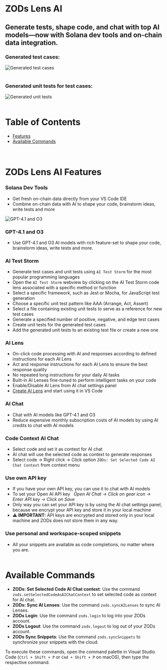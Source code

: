 # ZODs Lens AI

## Generate tests, shape code, and chat with top AI models—now with Solana dev tools and on-chain data integration.

### Generated test cases:
![Generated test cases](https://res.cloudinary.com/djm0dkhs2/image/upload/v1705254709/AI_Test_Storm_-_Generated_Test_Cases_ulvg2j.png)
<br>
<br>

### Generated unit tests for test cases:
![Generated unit tests](https://res.cloudinary.com/djm0dkhs2/image/upload/v1705254899/AI_Test_Storm_-_Generated_Unit_Tests_pvu8p2.png)
<br>
<br>

# Table of Contents

-  [Features](#features)
-  [Available Commands](#available-commands)
   <br>
   <br>
   <br>

# ZODs Lens AI Features

### Solana Dev Tools
- Get fresh on-chain data directly from your VS Code IDE
- Combine on-chain data with AI to shape your code, brainstorm ideas, write tests and more

![GPT-4.1 and O3](https://res.cloudinary.com/djm0dkhs2/image/upload/v1701205045/gpt4_xhkpxr.png)

### GPT-4.1 and O3

-  Use GPT-4.1 and O3 AI models with rich feature-set to shape your code, brainstorm ideas, write tests and more.

### AI Test Storm

-  Generate test cases and unit tests using `AI Test Storm` for the most popular programming languages
-  Open the `AI Test Storm` webview by clicking on the AI Test Storm code lens associated with a specific method or function
-  Select a specific framework, such as Jest or Mocha, for JavaScript test generation
-  Choose a specific unit test pattern like AAA (Arrange, Act, Assert)
-  Select a file containing existing unit tests to serve as a reference for new test cases
-  Generate a specified number of positive, negative, and edge test cases
-  Create unit tests for the generated test cases
-  Add the generated unit tests to an existing test file or create a new one

### AI Lens

-  On-click code processing with AI and responses according to defined instructions for each AI Lens
-  Act and response instructions for each AI Lens to ensure the best response quality
-  No repeated long instructions for your daily AI tasks
-  Built-in AI Lenses fine-tuned to perform intelligent tasks on your code
-  Enable/Disable AI Lens from AI chat settings panel
-  [Create AI Lens](https://app.zods.io/lens/create) and start using it in VS Code

### AI Chat

-  Chat with AI models like GPT-4.1 and O3
-  Reduce expensive monthly subscription costs of AI models by using AI credits to chat with AI models

### Code Context AI Chat

-  Select code and set it as context for AI chat
-  AI chat will use the selected code as context to generate responses
-  Select code -> Right click -> Click option `ZODs: Set Selected Code AI Chat Context` from context menu

### Use own API key

-  If you have your own API key, you can use it to chat with AI models
-  To set your Open AI API key &nbsp; _Open AI Chat -> Click on gear icon -> Enter API key -> Click on Save_
-  Only way you can set your API key is by using the AI chat settings panel, because we encrypt your API key and store it in your local machine
-  **⚠️ IMPORTANT:** API keys are encrypted and stored only in your local machine and ZODs does not store them in any way.

### Use personal and workspace-scoped snippets

-  All your snippets are available as code completions, no matter where you are.
   <br>
   <br>

# Available Commands

-  **ZODs: Set Selected Code AI Chat context**: Use the command `zods.setSelectedCodeAsAIChatContext` to set selected code as context for AI chat.
-  **ZODs: Sync AI Lenses**: Use the command `zods.syncAILenses` to sync AI Lenses.
-  **ZODs Login**: Use the command `zods.login` to log into your ZODs account.
-  **ZODs Logout**: Use the command `zods.logout` to log out of your ZODs account.
-  **ZODs Sync Snippets**: Use the command `zods.syncSnippets` to synchronize your snippets with the cloud.

To execute these commands, open the command palette in Visual Studio Code (`Ctrl + Shift + P` or `Cmd + Shift + P` on macOS), then type the respective command.

<br>
<br>

